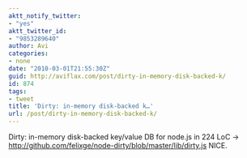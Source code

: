 ```yaml
---
aktt_notify_twitter:
- "yes"
aktt_twitter_id:
- "9853289640"
author: Avi
categories:
- none
date: "2010-03-01T21:55:30Z"
guid: http://aviflax.com/post/dirty-in-memory-disk-backed-k/
id: 874
tags:
- tweet
title: 'Dirty: in-memory disk-backed k…'
url: /post/dirty-in-memory-disk-backed-k/
---
```

Dirty: in-memory disk-backed key/value DB for node.js in 224 LoC → <a href="http://github.com/felixge/node-dirty/blob/master/lib/dirty.js" rel="nofollow">http://github.com/felixge/node-dirty/blob/master/lib/dirty.js</a> NICE.